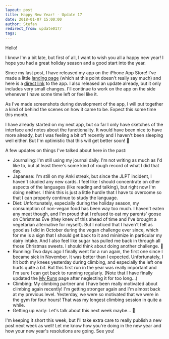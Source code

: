 ```yaml
---
layout: post
title: Happy New Year! - Update 17
date: 2018-01-07 15:00:00
author: Stefan
redirect_from: update017/
tags:
---
```


Hello!

I know I'm a bit late, but first of all, I want to wish you all a happy new year! I hope you had a great holiday season and a good start into the year.

Since my last post, I have released my app on the iPhone App Store! I've made a little [landing page](https://exo.pm/nodoka/) (which at this point doesn't really say much) and here is a [direct link](https://itunes.apple.com/de/app/nodoka-meditation-timer/id1320621736?l=en&mt=8) to the app. I also released an update already, but it only includes very small changes. I'll continue to work on the app on the side whenever I have some time left or feel like it. 

As I've made screenshots during development of the app, I will put together a kind of behind the scenes on how it came to be. Expect this some time this month.

I have already started on my next app, but so far I only have sketches of the interface and notes about the functionality. It would have been nice to have more already, but I was feeling a bit off recently and I haven't been sleeping well either. But I'm optimistic that this will get better soon! 🙂

A few updates on things I've talked about here in the past:

- Journaling: I'm still using my journal daily. I'm not writing as much as I'd like to, but at least there's some kind of rough record of what I did that day.
- Japanese: I'm still on my Anki streak, but since the JLPT incident, I haven't studied any new cards. I feel like I should concentrate on other aspects of the languages (like reading and talking), but right now I'm doing neither. I think this is just a little hurdle that I have to overcome so that I can properly continue to study the language.
- Diet: Unfortunately, especially during the holiday season, my consumption of non-vegan food has been way too much. I haven't eaten any meat though, and I'm proud that I refused to eat my parents' goose on Christmas Eve (they knew of this ahead of time and I've brought a vegetarian alternative for myself). But I noticed that I haven't felt as good as I did in October during the vegan challenge ever since, which for me is a sign that I should get back to it and minimize in particular my dairy intake. And I also feel like sugar has pulled me back in through all those Christmas sweets. I should think about doing another challenge. 🤔
- Running: Two days ago I finally went for a run again, the first one since I became sick in November. It was better than I expected. Unfortunately, I hit both my knees yesterday during climbing, and especially the left one hurts quite a bit. But this first run in the year was really important and I'm sure I can get back to running regularly. (Note that I have finally updated the [My Runs](https://exo.pm/running/) page after neglecting it for too long...)
- Climbing: My climbing partner and I have been really motivated about climbing again recently! I'm getting stronger again and I'm almost back at my previous level. Yesterday, we were so motivated that we were in the gym for four hours! That was my longest climbing session in quite a while.
- Getting up early: Let's talk about this next week maybe... 🙈

I'm keeping it short this week, but I'll take extra care to really publish a new post next week as well! Let me know how you're doing in the new year and how your new year's resolutions are going. See you!